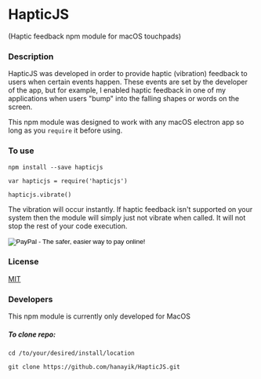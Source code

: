 # HapticJS

(Haptic feedback npm module for macOS touchpads)

### Description
HapticJS was developed in order to provide haptic (vibration) feedback to users when certain events happen. These events are set by the developer of the app, but for example, I enabled haptic feedback in one of my applications when users "bump" into the falling shapes or words on the screen.

This npm module was designed to work with any macOS electron app so long as you ``` require ``` it before using.  

### To use

``` npm install --save hapticjs ```

``` var hapticjs = require('hapticjs') ```

``` hapticjs.vibrate() ```

The vibration will occur instantly. If haptic feedback isn't supported on your system then the module will simply just not vibrate when called. It will not stop the rest of your code execution. 

<form action="https://www.paypal.com/cgi-bin/webscr" method="post" target="_top">
<input type="hidden" name="cmd" value="_donations">
<input type="hidden" name="business" value="hanayik@gmail.com">
<input type="hidden" name="lc" value="US">
<input type="hidden" name="item_name" value="Taylor Hanayik">
<input type="hidden" name="amount" value="1.00">
<input type="hidden" name="currency_code" value="USD">
<input type="hidden" name="bn" value="PP-DonationsBF:btn_donate_LG.gif:NonHostedGuest">
<input type="image" src="https://www.paypalobjects.com/en_US/i/btn/btn_donate_LG.gif" border="0" name="submit" alt="PayPal - The safer, easier way to pay online!">
<img alt="" border="0" src="https://www.paypalobjects.com/en_US/i/scr/pixel.gif" width="1" height="1">
</form>


### License
[MIT](https://github.com/hanayik/HapticJS/blob/master/LICENSE)

### Developers
This npm module is currently only developed for MacOS

##### To clone repo:

``` cd /to/your/desired/install/location ```

``` git clone https://github.com/hanayik/HapticJS.git ```
